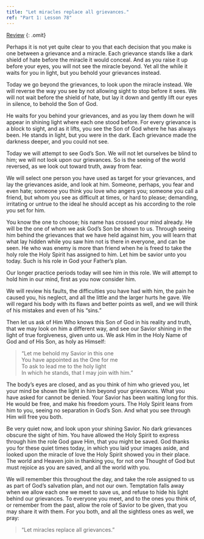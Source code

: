 ```yaml
---
title: "Let miracles replace all grievances."
ref: "Part 1: Lesson 78"
---
```


<a class="hide-review" href="/acim/workbook/l089/#l078">Review</a>
{: .omit}

Perhaps it is not yet quite clear to you that each decision that you
make is one between a grievance and a miracle. Each grievance stands
like a dark shield of hate before the miracle it would conceal. And as
you raise it up before your eyes, you will not see the miracle
beyond. Yet all the while it waits for you in light, but you behold your
grievances instead.

Today we go beyond the grievances, to look upon the miracle instead. We
will reverse the way you see by not allowing sight to stop before it
sees. We will not wait before the shield of hate, but lay it down and
gently lift our eyes in silence, to behold the Son of God.

He waits for you behind your grievances, and as you lay them down he
will appear in shining light where each one stood before. For every
grievance is a block to sight, and as it lifts, you see the Son of God
where he has always been. He stands in light, but you were in the dark.
Each grievance made the darkness deeper, and you could not see.

Today we will attempt to see God’s Son. We will not let ourselves be
blind to him; we will not look upon our grievances. So is the seeing of
the world reversed, as we look out toward truth, away from fear.

We will select one person you have used as target for your grievances,
and lay the grievances aside, and look at him. Someone, perhaps, you
fear and even hate; someone you think you love who angers you; someone
you call a friend, but whom you see as difficult at times, or hard to
please; demanding, irritating or untrue to the ideal he should accept as
his according to the role you set for him.

You know the one to choose; his name has crossed your mind already. He
will be the one of whom we ask God’s Son be shown to us. Through seeing
him behind the grievances that we have held against him, you will learn
that what lay hidden while you saw him not is there in everyone, and can
be seen. He who was enemy is more than friend when he is freed to take
the holy role the Holy Spirit has assigned to him. Let him be savior
unto you today. Such is his role in God your Father’s plan.

Our longer practice periods today will see him in this role. We will
attempt to hold him in our mind, first as you now consider him.

We will review his faults, the difficulties you have had with him, the
pain he caused you, his neglect, and all the little and the larger hurts
he gave. We will regard his body with its flaws and better points as
well, and we will think of his mistakes and even of his “sins.”

Then let us ask of Him Who knows this Son of God in his reality and
truth, that we may look on him a different way, and see our Savior
shining in the light of true forgiveness, given unto us. We ask Him in
the Holy Name of God and of His Son, as holy as Himself:

> “Let me behold my Savior in this one<br/>
> You have appointed as the One for me<br/>
> To ask to lead me to the holy light<br/>
> In which he stands, that I may join with him.”

The body’s eyes are closed, and as you think of him who grieved you, let
your mind be shown the light in him beyond your grievances. What you
have asked for cannot be denied. Your Savior has been waiting long for
this. He would be free, and make his freedom yours. The Holy Spirit
leans from him to you, seeing no separation in God’s Son. And what you
see through Him will free you both.

Be very quiet now, and look upon your shining Savior. No dark grievances
obscure the sight of him. You have allowed the Holy Spirit to express
through him the role God gave Him, that you might be saved. God thanks
you for these quiet times today, in which you laid your images aside,
and looked upon the miracle of love the Holy Spirit showed you in their
place. The world and Heaven join in thanking you, for not one Thought of
God but must rejoice as you are saved, and all the world with you.

We will remember this throughout the day, and take the role assigned to
us as part of God’s salvation plan, and not our own. Temptation falls
away when we allow each one we meet to save us, and refuse to hide his
light behind our grievances. To everyone you meet, and to the ones you
think of, or remember from the past, allow the role of Savior to be
given, that you may share it with them. For you both, and all the
sightless ones as well, we pray:

> “Let miracles replace all grievances.”

